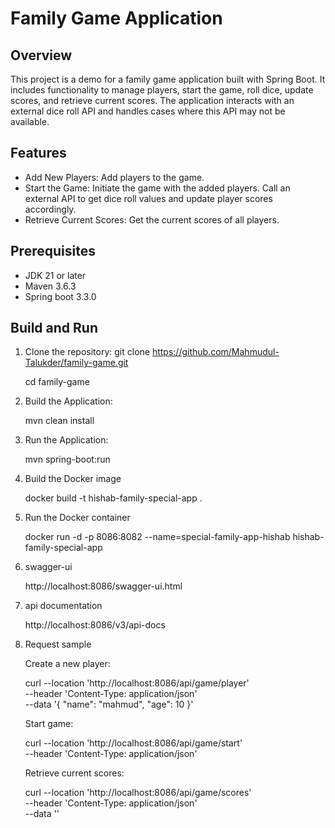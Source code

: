 # Family Game Application

## Overview

This project is a demo for a family game application built with Spring Boot. It includes functionality 
to manage players, start the game, roll dice, update scores, and retrieve current scores. The application interacts with an external dice roll API and handles cases where this API may not be available.
## Features

- Add New Players: Add players to the game.
- Start the Game: Initiate the game with the added players. Call an external API to get dice roll values and update player scores accordingly.
- Retrieve Current Scores: Get the current scores of all players.


## Prerequisites

- JDK 21 or later
- Maven 3.6.3
- Spring boot 3.3.0

## Build and Run

1. Clone the repository:
   git clone https://github.com/Mahmudul-Talukder/family-game.git
   
   cd family-game

2. Build the Application:

   mvn clean install

3. Run the Application:

   mvn spring-boot:run

4. Build the Docker image 

   docker build -t hishab-family-special-app .

5. Run the Docker container 
   
   docker run -d -p 8086:8082 --name=special-family-app-hishab  hishab-family-special-app

6. swagger-ui

   http://localhost:8086/swagger-ui.html

7. api documentation

   http://localhost:8086/v3/api-docs

8. Request sample
   
   Create a new player:

   curl --location 'http://localhost:8086/api/game/player' \
   --header 'Content-Type: application/json' \
   --data '{
   "name": "mahmud",
   "age": 10
   }'

   Start game:

   curl --location 'http://localhost:8086/api/game/start' \
   --header 'Content-Type: application/json'

   Retrieve current scores:

   curl --location 'http://localhost:8086/api/game/scores' \
   --header 'Content-Type: application/json' \
   --data ''
   
   
